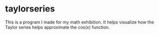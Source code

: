 # taylorseries
This is a program I made for my math exhibition. It helps visualize how the Taylor series helps approximate the cos(x) function.  
